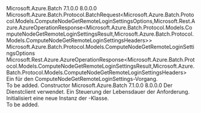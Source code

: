 <Type Name="ComputeNodeGetRemoteLoginSettingsBatchRequest" FullName="Microsoft.Azure.Batch.Protocol.BatchRequests.ComputeNodeGetRemoteLoginSettingsBatchRequest">
  <TypeSignature Language="C#" Value="public class ComputeNodeGetRemoteLoginSettingsBatchRequest : Microsoft.Azure.Batch.Protocol.BatchRequest&lt;Microsoft.Azure.Batch.Protocol.Models.ComputeNodeGetRemoteLoginSettingsOptions,Microsoft.Rest.Azure.AzureOperationResponse&lt;Microsoft.Azure.Batch.Protocol.Models.ComputeNodeGetRemoteLoginSettingsResult,Microsoft.Azure.Batch.Protocol.Models.ComputeNodeGetRemoteLoginSettingsHeaders&gt;&gt;" />
  <TypeSignature Language="ILAsm" Value=".class public auto ansi beforefieldinit ComputeNodeGetRemoteLoginSettingsBatchRequest extends Microsoft.Azure.Batch.Protocol.BatchRequest`2&lt;class Microsoft.Azure.Batch.Protocol.Models.ComputeNodeGetRemoteLoginSettingsOptions, class Microsoft.Rest.Azure.AzureOperationResponse`2&lt;class Microsoft.Azure.Batch.Protocol.Models.ComputeNodeGetRemoteLoginSettingsResult, class Microsoft.Azure.Batch.Protocol.Models.ComputeNodeGetRemoteLoginSettingsHeaders&gt;&gt;" />
  <TypeSignature Language="DocId" Value="T:Microsoft.Azure.Batch.Protocol.BatchRequests.ComputeNodeGetRemoteLoginSettingsBatchRequest" />
  <TypeSignature Language="VB.NET" Value="Public Class ComputeNodeGetRemoteLoginSettingsBatchRequest&#xA;Inherits BatchRequest(Of ComputeNodeGetRemoteLoginSettingsOptions, AzureOperationResponse(Of ComputeNodeGetRemoteLoginSettingsResult, ComputeNodeGetRemoteLoginSettingsHeaders))" />
  <TypeSignature Language="F#" Value="type ComputeNodeGetRemoteLoginSettingsBatchRequest = class&#xA;    inherit BatchRequest&lt;ComputeNodeGetRemoteLoginSettingsOptions, AzureOperationResponse&lt;ComputeNodeGetRemoteLoginSettingsResult, ComputeNodeGetRemoteLoginSettingsHeaders&gt;&gt;" />
  <AssemblyInfo>
    <AssemblyName>Microsoft.Azure.Batch</AssemblyName>
    <AssemblyVersion>7.1.0.0</AssemblyVersion>
    <AssemblyVersion>8.0.0.0</AssemblyVersion>
  </AssemblyInfo>
  <Base>
    <BaseTypeName>Microsoft.Azure.Batch.Protocol.BatchRequest&lt;Microsoft.Azure.Batch.Protocol.Models.ComputeNodeGetRemoteLoginSettingsOptions,Microsoft.Rest.Azure.AzureOperationResponse&lt;Microsoft.Azure.Batch.Protocol.Models.ComputeNodeGetRemoteLoginSettingsResult,Microsoft.Azure.Batch.Protocol.Models.ComputeNodeGetRemoteLoginSettingsHeaders&gt;&gt;</BaseTypeName>
    <BaseTypeArguments>
      <BaseTypeArgument TypeParamName="TOptions">Microsoft.Azure.Batch.Protocol.Models.ComputeNodeGetRemoteLoginSettingsOptions</BaseTypeArgument>
      <BaseTypeArgument TypeParamName="TResponse">Microsoft.Rest.Azure.AzureOperationResponse&lt;Microsoft.Azure.Batch.Protocol.Models.ComputeNodeGetRemoteLoginSettingsResult,Microsoft.Azure.Batch.Protocol.Models.ComputeNodeGetRemoteLoginSettingsHeaders&gt;</BaseTypeArgument>
    </BaseTypeArguments>
  </Base>
  <Interfaces />
  <Docs>
    <summary>
            Ein <see cref="T:Microsoft.Azure.Batch.Protocol.IBatchRequest" /> für den ComputeNodeGetRemoteLoginSettings-Vorgang.
            </summary>
    <remarks>To be added.</remarks>
  </Docs>
  <Members>
    <Member MemberName=".ctor">
      <MemberSignature Language="C#" Value="public ComputeNodeGetRemoteLoginSettingsBatchRequest (Microsoft.Azure.Batch.Protocol.BatchServiceClient serviceClient, System.Threading.CancellationToken cancellationToken);" />
      <MemberSignature Language="ILAsm" Value=".method public hidebysig specialname rtspecialname instance void .ctor(class Microsoft.Azure.Batch.Protocol.BatchServiceClient serviceClient, valuetype System.Threading.CancellationToken cancellationToken) cil managed" />
      <MemberSignature Language="DocId" Value="M:Microsoft.Azure.Batch.Protocol.BatchRequests.ComputeNodeGetRemoteLoginSettingsBatchRequest.#ctor(Microsoft.Azure.Batch.Protocol.BatchServiceClient,System.Threading.CancellationToken)" />
      <MemberSignature Language="F#" Value="new Microsoft.Azure.Batch.Protocol.BatchRequests.ComputeNodeGetRemoteLoginSettingsBatchRequest : Microsoft.Azure.Batch.Protocol.BatchServiceClient * System.Threading.CancellationToken -&gt; Microsoft.Azure.Batch.Protocol.BatchRequests.ComputeNodeGetRemoteLoginSettingsBatchRequest" Usage="new Microsoft.Azure.Batch.Protocol.BatchRequests.ComputeNodeGetRemoteLoginSettingsBatchRequest (serviceClient, cancellationToken)" />
      <MemberType>Constructor</MemberType>
      <AssemblyInfo>
        <AssemblyName>Microsoft.Azure.Batch</AssemblyName>
        <AssemblyVersion>7.1.0.0</AssemblyVersion>
        <AssemblyVersion>8.0.0.0</AssemblyVersion>
      </AssemblyInfo>
      <Parameters>
        <Parameter Name="serviceClient" Type="Microsoft.Azure.Batch.Protocol.BatchServiceClient" />
        <Parameter Name="cancellationToken" Type="System.Threading.CancellationToken" />
      </Parameters>
      <Docs>
        <param name="serviceClient">Der Dienstclient verwendet.</param>
        <param name="cancellationToken">Ein <see cref="T:System.Threading.CancellationToken" /> Steuerung der Lebensdauer der Anforderung.</param>
        <summary>
            Initialisiert eine neue Instanz der <see cref="T:Microsoft.Azure.Batch.Protocol.BatchRequests.ComputeNodeGetRemoteLoginSettingsBatchRequest" />-Klasse.
            </summary>
        <remarks>To be added.</remarks>
      </Docs>
    </Member>
  </Members>
</Type>